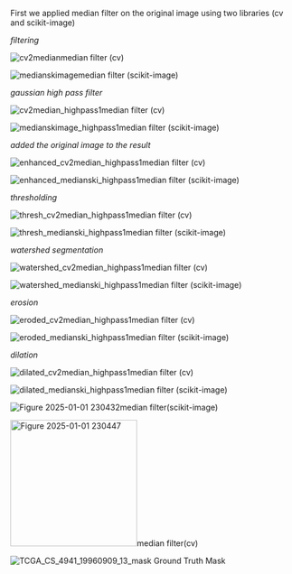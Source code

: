 First we applied median filter on the original image using two libraries (cv and scikit-image)

*filtering*


![cv2median](https://github.com/user-attachments/assets/c20b5b3f-b282-4bab-ac28-d341de58b8f8)median filter (cv)


![medianskimage](https://github.com/user-attachments/assets/498d8bda-6d2b-4a8c-8a80-2d32982b2211)median filter (scikit-image)

*gaussian high pass filter*


![cv2median_highpass1](https://github.com/user-attachments/assets/ad8469f2-4007-4315-b3ea-afd18e38a499)median filter (cv)


![medianskimage_highpass1](https://github.com/user-attachments/assets/22fb7c55-9152-40a7-a452-97dcffcebcf7)median filter (scikit-image)

*added the original image to the result*


![enhanced_cv2median_highpass1](https://github.com/user-attachments/assets/2cecd56e-17b0-417c-9539-8e797f0fcdcf)median filter (cv)


![enhanced_medianski_highpass1](https://github.com/user-attachments/assets/503eac0f-9273-47f4-991c-121a80999fb4)median filter (scikit-image)


*thresholding*


![thresh_cv2median_highpass1](https://github.com/user-attachments/assets/66b78ca3-dbed-4d11-b033-e089ca3eb0fa)median filter (cv)


![thresh_medianski_highpass1](https://github.com/user-attachments/assets/1f43aa45-fd69-4cc2-8875-f8dec699dc85)median filter (scikit-image)

*watershed segmentation*


![watershed_cv2median_highpass1](https://github.com/user-attachments/assets/47b14805-5ba4-4831-b6f1-5590f63c8dc5)median filter (cv)


![watershed_medianski_highpass1](https://github.com/user-attachments/assets/88c94d58-bd48-48ed-8ed0-d4360f5efbcc)median filter (scikit-image)

*erosion*


![eroded_cv2median_highpass1](https://github.com/user-attachments/assets/fe87f638-6410-4257-a0c4-92296c882191)median filter (cv)


![eroded_medianski_highpass1](https://github.com/user-attachments/assets/b795846b-d89f-4898-88aa-3b18b6060980)median filter (scikit-image)

*dilation*


![dilated_cv2median_highpass1](https://github.com/user-attachments/assets/8d851db3-11db-4a3d-8575-96a49007c5f3)median filter (cv)

![dilated_medianski_highpass1](https://github.com/user-attachments/assets/17194fac-7163-43f5-8488-d3476835bbac)median filter (scikit-image)


![Figure 2025-01-01 230432](https://github.com/user-attachments/assets/dfce957d-6636-4b43-9943-66f0058e0a3b)median filter(scikit-image)


<img width="224" alt="Figure 2025-01-01 230447" src="https://github.com/user-attachments/assets/3b32056a-d518-4806-99a2-8f8c3913059d" />median filter(cv)

![TCGA_CS_4941_19960909_13_mask](https://github.com/user-attachments/assets/a3ffbb5a-0b67-4f44-8135-6a8b2483824c) Ground Truth Mask
